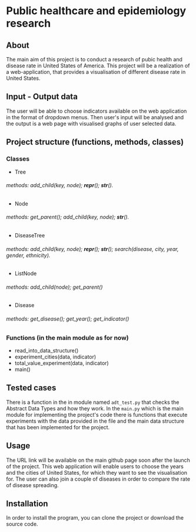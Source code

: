 # Public healthcare and epidemiology research

## About
The main aim of this project is to conduct a research of pubic health and disease rate in United States of America.
This project will be а realization of a web-application, that provides a visualisation of different disease rate in United States.
## Input - Output data
The user will be able to choose indicators available on the web application in the format of dropdown menus.
Then user's input will be analysed and the output is a web page with visualised graphs of user selected data.
## Project structure (functions, methods, classes)
### Classes
- Tree
###### methods: add_child(key, node); __repr__(); __str__().
- Node
###### methods: get_parent(); add_child(key, node); __str__().
- DiseaseTree
###### methods: add_child(key, node); __repr__(); __str__(); search(disease, city, year, gender, ethnicity).
- ListNode
###### methods: add_child(node); get_parent()
- Disease
###### methods: get_disease(); get_year(); get_indicator()
### Functions (in the main module as for now)
- read_into_data_structure()
- experiment_cities(data, indicator)
- total_value_experiment(data, indicator)
- main()
## Tested cases
There is a function in the in module named `adt_test.py` that checks the Abstract Data Types and how they work.
In the `main.py` which is the main module for implementing the project's code there is functions that execute experiments with the data provided in the file and the main data structure that has been implemented for the project.

## Usage
The URL link will be available on the main github page soon after the launch of the project.
This web application will enable users to choose the years and the cities of United States, for which they want to see the visualisation for. The user can also join a couple of diseases in order to compare the rate of disease spreading.
## Installation
In order to install the program, you can clone the project or download the source code.